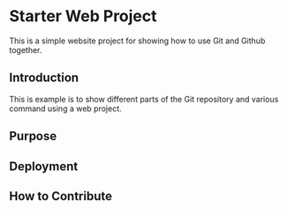 # Starter Web Project

This is a simple website project for showing how to use Git and Github together.

## Introduction

This is example is to show different parts of the Git repository and various command using a web project.

## Purpose

## Deployment

## How to Contribute